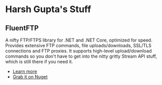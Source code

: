# Harsh Gupta's Stuff

## FluentFTP
A nifty FTP/FTPS library for .NET and .NET Core, optimized for speed. Provides extensive FTP commands, file uploads/downloads, SSL/TLS connections and FTP proxies. It supports high-level upload/download commands so you don't have to get into the nitty gritty Stream API stuff, which is still there if you need it.

- [Learn more](https://github.com/hgupta9/FluentFTP)
- [Grab it on Nuget](https://www.nuget.org/packages/FluentFTP)
